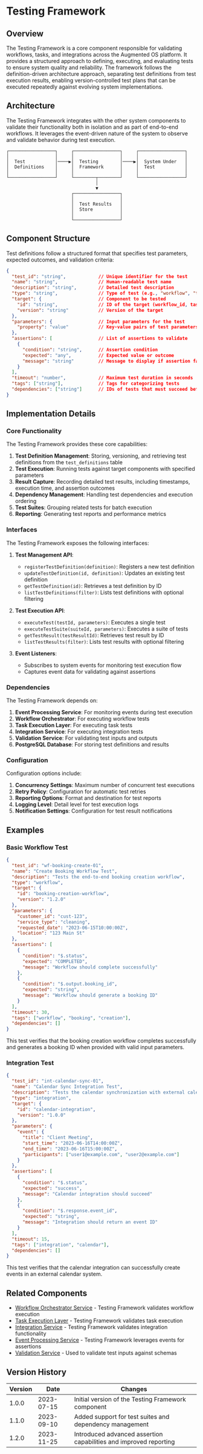 # Testing Framework

## Overview

The Testing Framework is a core component responsible for validating workflows, tasks, and integrations across the Augmented OS platform. It provides a structured approach to defining, executing, and evaluating tests to ensure system quality and reliability. The framework follows the definition-driven architecture approach, separating test definitions from test execution results, enabling version-controlled test plans that can be executed repeatedly against evolving system implementations.

## Architecture

The Testing Framework integrates with the other system components to validate their functionality both in isolation and as part of end-to-end workflows. It leverages the event-driven nature of the system to observe and validate behavior during test execution.

```
┌─────────────────┐     ┌─────────────────┐     ┌─────────────────┐
│                 │     │                 │     │                 │
│  Test           │────▶│  Testing        │────▶│  System Under   │
│  Definitions    │     │  Framework      │     │  Test           │
│                 │     │                 │     │                 │
└─────────────────┘     └────────┬────────┘     └─────────────────┘
                                 │
                                 ▼
                        ┌─────────────────┐
                        │                 │
                        │  Test Results   │
                        │  Store          │
                        │                 │
                        └─────────────────┘
```

## Component Structure

Test definitions follow a structured format that specifies test parameters, expected outcomes, and validation criteria:

```json
{
  "test_id": "string",            // Unique identifier for the test
  "name": "string",               // Human-readable test name
  "description": "string",        // Detailed test description
  "type": "string",               // Type of test (e.g., "workflow", "task", "integration")
  "target": {                     // Component to be tested
    "id": "string",               // ID of the target (workflow_id, task_id, etc.)
    "version": "string"           // Version of the target
  },
  "parameters": {                 // Input parameters for the test
    "property": "value"           // Key-value pairs of test parameters
  },
  "assertions": [                 // List of assertions to validate
    {
      "condition": "string",      // Assertion condition
      "expected": "any",          // Expected value or outcome
      "message": "string"         // Message to display if assertion fails
    }
  ],
  "timeout": "number",            // Maximum test duration in seconds
  "tags": ["string"],             // Tags for categorizing tests
  "dependencies": ["string"]      // IDs of tests that must succeed before this test
}
```

## Implementation Details

### Core Functionality

The Testing Framework provides these core capabilities:

1. **Test Definition Management**: Storing, versioning, and retrieving test definitions from the `test_definitions` table
2. **Test Execution**: Running tests against target components with specified parameters
3. **Result Capture**: Recording detailed test results, including timestamps, execution time, and assertion outcomes
4. **Dependency Management**: Handling test dependencies and execution ordering
5. **Test Suites**: Grouping related tests for batch execution
6. **Reporting**: Generating test reports and performance metrics

### Interfaces

The Testing Framework exposes the following interfaces:

1. **Test Management API**:
   - `registerTestDefinition(definition)`: Registers a new test definition
   - `updateTestDefinition(id, definition)`: Updates an existing test definition
   - `getTestDefinition(id)`: Retrieves a test definition by ID
   - `listTestDefinitions(filter)`: Lists test definitions with optional filtering

2. **Test Execution API**:
   - `executeTest(testId, parameters)`: Executes a single test
   - `executeTestSuite(suiteId, parameters)`: Executes a suite of tests
   - `getTestResult(testResultId)`: Retrieves test result by ID
   - `listTestResults(filter)`: Lists test results with optional filtering

3. **Event Listeners**:
   - Subscribes to system events for monitoring test execution flow
   - Captures event data for validating against assertions

### Dependencies

The Testing Framework depends on:

1. **Event Processing Service**: For monitoring events during test execution
2. **Workflow Orchestrator**: For executing workflow tests
3. **Task Execution Layer**: For executing task tests
4. **Integration Service**: For executing integration tests
5. **Validation Service**: For validating test inputs and outputs
6. **PostgreSQL Database**: For storing test definitions and results

### Configuration

Configuration options include:

1. **Concurrency Settings**: Maximum number of concurrent test executions
2. **Retry Policy**: Configuration for automatic test retries
3. **Reporting Options**: Format and destination for test reports
4. **Logging Level**: Detail level for test execution logs
5. **Notification Settings**: Configuration for test result notifications

## Examples

### Basic Workflow Test

```json
{
  "test_id": "wf-booking-create-01",
  "name": "Create Booking Workflow Test",
  "description": "Tests the end-to-end booking creation workflow",
  "type": "workflow",
  "target": {
    "id": "booking-creation-workflow",
    "version": "1.2.0"
  },
  "parameters": {
    "customer_id": "cust-123",
    "service_type": "cleaning",
    "requested_date": "2023-06-15T10:00:00Z",
    "location": "123 Main St"
  },
  "assertions": [
    {
      "condition": "$.status",
      "expected": "COMPLETED",
      "message": "Workflow should complete successfully"
    },
    {
      "condition": "$.output.booking_id",
      "expected": "string",
      "message": "Workflow should generate a booking ID"
    }
  ],
  "timeout": 30,
  "tags": ["workflow", "booking", "creation"],
  "dependencies": []
}
```

This test verifies that the booking creation workflow completes successfully and generates a booking ID when provided with valid input parameters.

### Integration Test

```json
{
  "test_id": "int-calendar-sync-01",
  "name": "Calendar Sync Integration Test",
  "description": "Tests the calendar synchronization with external calendar API",
  "type": "integration",
  "target": {
    "id": "calendar-integration",
    "version": "1.0.0"
  },
  "parameters": {
    "event": {
      "title": "Client Meeting",
      "start_time": "2023-06-16T14:00:00Z",
      "end_time": "2023-06-16T15:00:00Z",
      "participants": ["user1@example.com", "user2@example.com"]
    }
  },
  "assertions": [
    {
      "condition": "$.status",
      "expected": "success",
      "message": "Calendar integration should succeed"
    },
    {
      "condition": "$.response.event_id",
      "expected": "string",
      "message": "Integration should return an event ID"
    }
  ],
  "timeout": 15,
  "tags": ["integration", "calendar"],
  "dependencies": []
}
```

This test verifies that the calendar integration can successfully create events in an external calendar system.

## Related Components

- [Workflow Orchestrator Service](../components/workflow_orchestrator_service.md) - Testing Framework validates workflow execution
- [Task Execution Layer](../components/task_execution_layer.md) - Testing Framework validates task execution
- [Integration Service](../components/integration_service.md) - Testing Framework validates integration functionality
- [Event Processing Service](../components/event_processing_service.md) - Testing Framework leverages events for assertions
- [Validation Service](../components/validation_service.md) - Used to validate test inputs against schemas

## Version History

| Version | Date | Changes |
|---------|------|---------|
| 1.0.0   | 2023-07-15 | Initial version of the Testing Framework component |
| 1.1.0   | 2023-09-10 | Added support for test suites and dependency management |
| 1.2.0   | 2023-11-25 | Introduced advanced assertion capabilities and improved reporting | 